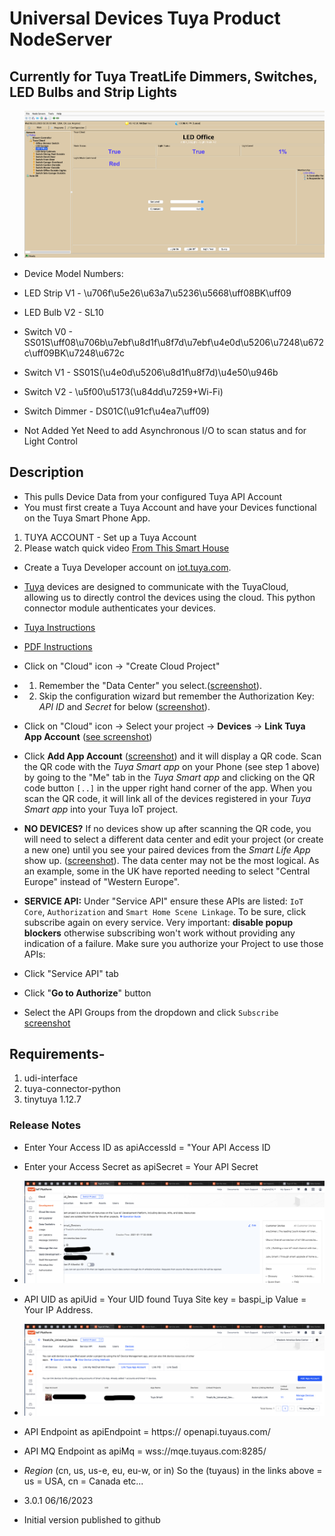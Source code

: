 # Universal Devices Tuya Product NodeServer

## Currently for Tuya TreatLife Dimmers, Switches, LED Bulbs and Strip Lights

* ![Tuya-Bulb-Control](<https://github.com/sjpbailey/Documentation/blob/41e7ad8d9171849ea9853a071866ae2da3ef4dfa/Tuya%20Documents/Images/Screenshot%202023-06-21%20at%202.35.55%20AM.png>)

* Device Model Numbers:
* LED Strip V1 - \u706f\u5e26\u63a7\u5236\u5668\uff08BK\uff09
* LED Bulb V2 - SL10
* Switch V0 - SS01S\uff08\u706b\u7ebf\u8d1f\u8f7d\u7ebf\u4e0d\u5206\u7248\u672c\uff09BK\u7248\u672c
* Switch V1 - SS01S(\u4e0d\u5206\u8d1f\u8f7d)\u4e50\u946b
* Switch V2 - \u5f00\u5173(\u84dd\u7259+Wi-Fi)
* Switch Dimmer - DS01C(\u91cf\u4ea7\uff09)
* Not Added Yet Need to add Asynchronous I/O to scan status and for Light Control

## Description

* This pulls Device Data from your configured Tuya API Account
* You must first create a Tuya Account and have your Devices functional on the Tuya Smart Phone App.

1. TUYA ACCOUNT - Set up a Tuya Account
2. Please watch quick video [From This Smart House](https://youtu.be/M9Q6de08QOI)

* Create a Tuya Developer account on [iot.tuya.com](https://iot.tuya.com/).
* [Tuya](https://en.tuya.com/) devices are designed to communicate with the TuyaCloud, allowing us to directly control the devices using the cloud. This python connector module authenticates your devices.
* [Tuya Instructions](https://developer.tuya.com/en/docs/iot/quick-start1?id=K95ztz9u9t89n)
* [PDF Instructions](<https://github.com/sjpbailey/Documentation/blob/73e4eb485a9d369361d03ec48abd8ed0ad9fd855/Tuya%20Documents/Images/Tuya.IoT.API.Setup%20(3).pdf>)
* Click on "Cloud" icon -> "Create Cloud Project"
* 1. Remember the "Data Center" you select.([screenshot](https://github.com/sjpbailey/Documentation/blob/46b360102db0a9abf2a8740f3d4f41ef283755bd/Tuya%20Documents/Images/Screenshot%202023-06-18%20at%2011.10.44%20PM.png)).
* 2. Skip the configuration wizard but remember the Authorization Key: *API ID* and *Secret* for below ([screenshot](https://github.com/sjpbailey/Documentation/blob/a80f968a811d481e22c95c999f55120e83c6e054/Tuya%20Documents/Images/Screenshot%202023-06-18%20at%2011.11.41%20PM.png)).
* Click on "Cloud" icon -> Select your project -> **Devices** -> **Link Tuya App Account** ([see screenshot](https://user-images.githubusercontent.com/836718/155827671-44d5fce4-0119-4d0e-a224-ef3715fafc24.png))
* Click **Add App Account** ([screenshot](https://user-images.githubusercontent.com/836718/155827671-44d5fce4-0119-4d0e-a224-ef3715fafc24.png)) and it will display a QR code. Scan the QR code with the *Tuya Smart app* on your Phone (see step 1 above) by going to the "Me" tab in the *Tuya Smart app* and clicking on the QR code button `[..]` in the upper right hand corner of the app. When you scan the QR code, it will link all of the devices registered in your *Tuya Smart app* into your Tuya IoT project.
* **NO DEVICES?** If no devices show up after scanning the QR code, you will need to select a different data center and edit your project (or create a new one) until you see your paired devices from the *Smart Life App* show up. ([screenshot](https://github.com/sjpbailey/Documentation/blob/2e63ceb8035cdf58766a044956ae771e96cf5f12/Tuya%20Documents/Images/Screenshot%202023-06-18%20at%2011.13.45%20PM.png)). The data center may not be the most logical. As an example, some in the UK have reported needing to select "Central Europe" instead of "Western Europe".

* **SERVICE API:** Under "Service API" ensure these APIs are listed: `IoT Core`, `Authorization` and `Smart Home Scene Linkage`. To be sure, click subscribe again on every service.  Very important: **disable popup blockers** otherwise subscribing won't work without providing any indication of a failure. Make sure you authorize your Project to use those APIs:
* Click "Service API" tab
* Click "**Go to Authorize**" button
* Select the API Groups from the dropdown and click `Subscribe` [screenshot](<https://github.com/sjpbailey/Documentation/blob/f4db201c45b14b5e79ef100b976d9901f4d55b45/Tuya%20Documents/Images/Screenshot%202023-06-18%20at%2011.14.31%20PM.pngg>)

## Requirements-

1. udi-interface
2. tuya-connector-python
3. tinytuya 1.12.7

### Release Notes

* Enter Your Access ID as apiAccessId = "Your API Access ID
* Enter your Access Secret as apiSecret = Your API Secret

* ![API ACCESS ID and SECRET Location](https://github.com/sjpbailey/udi-tuya-poly-cloud-api-v3/blob/main/images_go/Screenshot%202023-06-16%20at%203.57.31%20PM.png)

* API UID as apiUid = Your UID found Tuya Site key = baspi_ip Value = Your IP Address.

* ![UID Location](<https://github.com/sjpbailey/udi-tuya-poly-cloud-api-v3/blob/main/images_go/Screenshot%202023-06-16%20at%203.51.36%20PM.png>)

* API Endpoint as apiEndpoint = https:// openapi.tuyaus.com/
* API MQ Endpoint as apiMq = wss://mqe.tuyaus.com:8285/
* *Region* (cn, us, us-e, eu, eu-w, or in) So the (tuyaus) in the links above = us = USA, cn = Canada etc...

* 3.0.1 06/16/2023

* Initial version published to github
